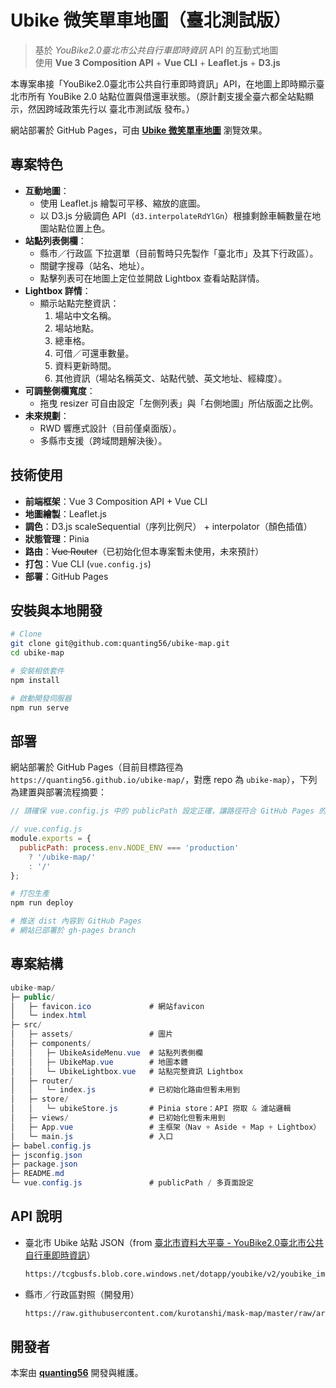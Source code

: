 # Ubike 微笑單車地圖（臺北測試版）

> 基於 *YouBike2.0臺北市公共自行車即時資訊* API 的互動式地圖  
> 使用 **Vue 3 Composition API** + **Vue CLI** + **Leaflet.js** + **D3.js**

本專案串接「YouBike2.0臺北市公共自行車即時資訊」API，在地圖上即時顯示臺北市所有 YouBike 2.0 站點位置與借還車狀態。（原計劃支援全臺六都全站點顯示，然因跨域政策先行以 臺北市測試版 發布。）

網站部署於 GitHub Pages，可由 **[Ubike 微笑單車地圖](https://quanting56.github.io/ubike-map/#/)** 瀏覽效果。

## 專案特色

- **互動地圖**：
  - 使用 Leaflet.js 繪製可平移、縮放的底圖。
  - 以 D3.js 分級調色 API（`d3.interpolateRdYlGn`）根據剩餘車輛數量在地圖站點位置上色。
- **站點列表側欄**：
  - 縣市／行政區 下拉選單（目前暫時只先製作「臺北市」及其下行政區）。
  - 關鍵字搜尋（站名、地址）。
  - 點擊列表可在地圖上定位並開啟 Lightbox 查看站點詳情。
- **Lightbox 詳情**：
  - 顯示站點完整資訊：
    1. 場站中文名稱。
    2. 場站地點。
    3. 總車格。
    4. 可借／可還車數量。
    5. 資料更新時間。
    6. 其他資訊（場站名稱英文、站點代號、英文地址、經緯度）。
- **可調整側欄寬度**：
  - 拖曳 resizer 可自由設定「左側列表」與「右側地圖」所佔版面之比例。  
- **未來規劃**：
  - RWD 響應式設計（目前僅桌面版）。
  - 多縣市支援（跨域問題解決後）。

## 技術使用

- **前端框架**：Vue 3 Composition API + Vue CLI
- **地圖繪製**：Leaflet.js
- **調色**：D3.js scaleSequential（序列比例尺） + interpolator（顏色插值）
- **狀態管理**：Pinia
- **路由**：<s>Vue Router</s>（已初始化但本專案暫未使用，未來預計）
- **打包**：Vue CLI (`vue.config.js`) 
- **部署**：GitHub Pages

## 安裝與本地開發

```bash
# Clone
git clone git@github.com:quanting56/ubike-map.git
cd ubike-map

# 安裝相依套件
npm install

# 啟動開發伺服器
npm run serve
```

## 部署

網站部署於 GitHub Pages（目前目標路徑為 `https://quanting56.github.io/ubike-map/`，對應 repo 為 `ubike-map`），下列為建置與部署流程摘要：

```js
// 請確保 vue.config.js 中的 publicPath 設定正確，讓路徑符合 GitHub Pages 的子目錄

// vue.config.js
module.exports = {
  publicPath: process.env.NODE_ENV === 'production'
    ? '/ubike-map/'
    : '/'
};
```

```bash
# 打包生產
npm run deploy

# 推送 dist 內容到 GitHub Pages
# 網站已部署於 gh-pages branch
```

## 專案結構

```cs
ubike-map/
├─ public/
│   ├─ favicon.ico             # 網站favicon
│   └─ index.html
├─ src/
│   ├─ assets/                 # 圖片
│   ├─ components/
│   │   ├─ UbikeAsideMenu.vue  # 站點列表側欄
│   │   ├─ UbikeMap.vue        # 地圖本體
│   │   └─ UbikeLightbox.vue   # 站點完整資訊 Lightbox
│   ├─ router/
│   │   └─ index.js            # 已初始化路由但暫未用到
│   ├─ store/
│   │   └─ ubikeStore.js       # Pinia store：API 撈取 & 濾站邏輯
│   ├─ views/                  # 已初始化但暫未用到
│   ├─ App.vue                 # 主框架（Nav + Aside + Map + Lightbox）
│   └─ main.js                 # 入口
├─ babel.config.js
├─ jsconfig.json
├─ package.json
├─ README.md
└─ vue.config.js               # publicPath / 多頁面設定
```

## API 說明

- 臺北市 Ubike 站點 JSON（from [臺北市資料大平臺 - YouBike2.0臺北市公共自行車即時資訊](https://data.taipei/dataset/detail?id=c6bc8aed-557d-41d5-bfb1-8da24f78f2fb)）
  
  ```bash
  https://tcgbusfs.blob.core.windows.net/dotapp/youbike/v2/youbike_immediate.json
  ```

- 縣市／行政區對照（開發用）

  ```bash
  https://raw.githubusercontent.com/kurotanshi/mask-map/master/raw/area-location.json
  ```

## 開發者

本案由 **[quanting56](https://github.com/quanting56)** 開發與維護。